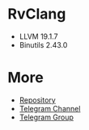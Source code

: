 # RvClang
- LLVM 19.1.7
- Binutils 2.43.0

# More
- [Repository](https://gitlab.com/rvproject27/RvClang/-/tree/19.1.7)
- [Telegram Channel](https://t.me/rveupdate)
- [Telegram Group](https://t.me/rvegroup)
